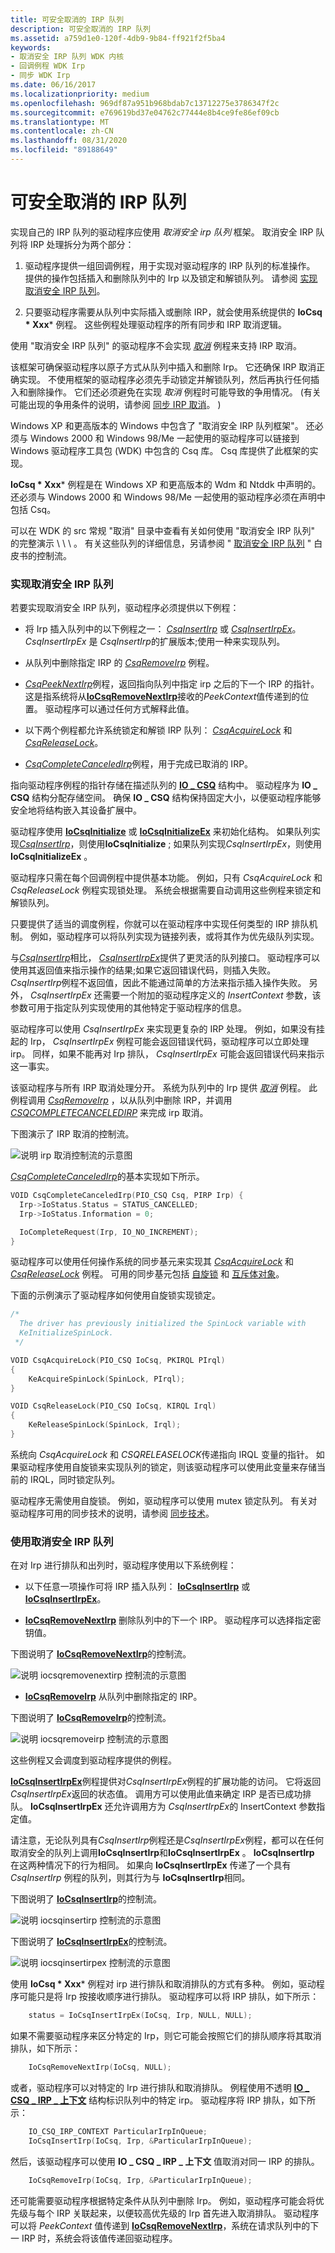 ```yaml
---
title: 可安全取消的 IRP 队列
description: 可安全取消的 IRP 队列
ms.assetid: a759d1e0-120f-4db9-9b84-ff921f2f5ba4
keywords:
- 取消安全 IRP 队列 WDK 内核
- 回调例程 WDK Irp
- 同步 WDK Irp
ms.date: 06/16/2017
ms.localizationpriority: medium
ms.openlocfilehash: 969df87a951b968bdab7c13712275e3786347f2c
ms.sourcegitcommit: e769619bd37e04762c77444e8b4ce9fe86ef09cb
ms.translationtype: MT
ms.contentlocale: zh-CN
ms.lasthandoff: 08/31/2020
ms.locfileid: "89188649"
---
```

# <a name="cancel-safe-irp-queues"></a>可安全取消的 IRP 队列





实现自己的 IRP 队列的驱动程序应使用 *取消安全 irp 队列* 框架。 取消安全 IRP 队列将 IRP 处理拆分为两个部分：

1. 驱动程序提供一组回调例程，用于实现对驱动程序的 IRP 队列的标准操作。 提供的操作包括插入和删除队列中的 Irp 以及锁定和解锁队列。 请参阅 [实现取消安全 IRP 队列](#ddk-implementing-the-cancel-safe-irp-queue-kg)。

2. 只要驱动程序需要从队列中实际插入或删除 IRP，就会使用系统提供的 **IoCsq * Xxx*** 例程。 这些例程处理驱动程序的所有同步和 IRP 取消逻辑。

使用 "取消安全 IRP 队列" 的驱动程序不会实现 [*取消*](/windows-hardware/drivers/ddi/wdm/nc-wdm-driver_cancel) 例程来支持 IRP 取消。

该框架可确保驱动程序以原子方式从队列中插入和删除 Irp。 它还确保 IRP 取消正确实现。 不使用框架的驱动程序必须先手动锁定并解锁队列，然后再执行任何插入和删除操作。 它们还必须避免在实现 *取消* 例程时可能导致的争用情况。  (有关可能出现的争用条件的说明，请参阅 [同步 IRP 取消](synchronizing-irp-cancellation.md)。 ) 

Windows XP 和更高版本的 Windows 中包含了 "取消安全 IRP 队列框架"。 还必须与 Windows 2000 和 Windows 98/Me 一起使用的驱动程序可以链接到 Windows 驱动程序工具包 (WDK) 中包含的 Csq 库。 Csq 库提供了此框架的实现。

**IoCsq * Xxx*** 例程是在 Windows XP 和更高版本的 Wdm 和 Ntddk 中声明的。 还必须与 Windows 2000 和 Windows 98/Me 一起使用的驱动程序必须在声明中包括 Csq。

可以在 WDK 的 src 常规 "取消" 目录中查看有关如何使用 "取消安全 IRP 队列" 的完整演示 \\ \\ \\ 。 有关这些队列的详细信息，另请参阅 " [取消安全 IRP 队列](https://go.microsoft.com/fwlink/p/?linkid=57844) " 白皮书的控制流。

### <a name="implementing-the-cancel-safe-irp-queue"></a><a href="" id="ddk-implementing-the-cancel-safe-irp-queue-kg"></a>实现取消安全 IRP 队列

若要实现取消安全 IRP 队列，驱动程序必须提供以下例程：

-   将 Irp 插入队列中的以下例程之一： [*CsqInsertIrp*](/windows-hardware/drivers/ddi/wdm/nc-wdm-io_csq_insert_irp) 或 [*CsqInsertIrpEx*](/windows-hardware/drivers/ddi/wdm/nc-wdm-io_csq_insert_irp_ex)。 *CsqInsertIrpEx* 是 *CsqInsertIrp*的扩展版本;使用一种来实现队列。

-   从队列中删除指定 IRP 的 [*CsqRemoveIrp*](/windows-hardware/drivers/ddi/wdm/nc-wdm-io_csq_remove_irp) 例程。

-   [*CsqPeekNextIrp*](/windows-hardware/drivers/ddi/wdm/nc-wdm-io_csq_peek_next_irp)例程，返回指向队列中指定 irp 之后的下一个 IRP 的指针。 这是指系统将从[**IoCsqRemoveNextIrp**](/windows-hardware/drivers/ddi/wdm/nf-wdm-iocsqremovenextirp)接收的*PeekContext*值传递到的位置。 驱动程序可以通过任何方式解释此值。

-   以下两个例程都允许系统锁定和解锁 IRP 队列： [*CsqAcquireLock*](/windows-hardware/drivers/ddi/wdm/nc-wdm-io_csq_acquire_lock) 和 [*CsqReleaseLock*](/windows-hardware/drivers/ddi/wdm/nc-wdm-io_csq_release_lock)。

-   [*CsqCompleteCanceledIrp*](/windows-hardware/drivers/ddi/wdm/nc-wdm-io_csq_complete_canceled_irp)例程，用于完成已取消的 IRP。

指向驱动程序例程的指针存储在描述队列的 [**IO \_ CSQ**](./eprocess.md) 结构中。 驱动程序为 **IO \_ CSQ** 结构分配存储空间。 确保 **IO \_ CSQ** 结构保持固定大小，以便驱动程序能够安全地将结构嵌入其设备扩展中。

驱动程序使用 [**IoCsqInitialize**](/windows-hardware/drivers/ddi/wdm/nf-wdm-iocsqinitialize) 或 [**IoCsqInitializeEx**](/windows-hardware/drivers/ddi/wdm/nf-wdm-iocsqinitializeex) 来初始化结构。 如果队列实现[*CsqInsertIrp*](/windows-hardware/drivers/ddi/wdm/nc-wdm-io_csq_insert_irp)，则使用**IoCsqInitialize** ; 如果队列实现*CsqInsertIrpEx*，则使用**IoCsqInitializeEx** 。

驱动程序只需在每个回调例程中提供基本功能。 例如，只有 *CsqAcquireLock* 和 *CsqReleaseLock* 例程实现锁处理。 系统会根据需要自动调用这些例程来锁定和解锁队列。

只要提供了适当的调度例程，你就可以在驱动程序中实现任何类型的 IRP 排队机制。 例如，驱动程序可以将队列实现为链接列表，或将其作为优先级队列实现。

与[*CsqInsertIrp*](/windows-hardware/drivers/ddi/wdm/nc-wdm-io_csq_insert_irp)相比， [*CsqInsertIrpEx*](/windows-hardware/drivers/ddi/wdm/nc-wdm-io_csq_insert_irp_ex)提供了更灵活的队列接口。 驱动程序可以使用其返回值来指示操作的结果;如果它返回错误代码，则插入失败。 *CsqInsertIrp*例程不返回值，因此不能通过简单的方法来指示插入操作失败。 另外， *CsqInsertIrpEx* 还需要一个附加的驱动程序定义的 *InsertContext* 参数，该参数可用于指定队列实现使用的其他特定于驱动程序的信息。

驱动程序可以使用 *CsqInsertIrpEx* 来实现更复杂的 IRP 处理。 例如，如果没有挂起的 Irp， *CsqInsertIrpEx* 例程可能会返回错误代码，驱动程序可以立即处理 irp。 同样，如果不能再对 Irp 排队， *CsqInsertIrpEx* 可能会返回错误代码来指示这一事实。

该驱动程序与所有 IRP 取消处理分开。 系统为队列中的 Irp 提供 [*取消*](/windows-hardware/drivers/ddi/wdm/nc-wdm-driver_cancel) 例程。 此例程调用 [*CsqRemoveIrp*](/windows-hardware/drivers/ddi/wdm/nc-wdm-io_csq_remove_irp) ，以从队列中删除 IRP，并调用 [*CSQCOMPLETECANCELEDIRP*](/windows-hardware/drivers/ddi/wdm/nc-wdm-io_csq_complete_canceled_irp) 来完成 irp 取消。

下图演示了 IRP 取消的控制流。

![说明 irp 取消控制流的示意图](images/5cancelingirp.png)

[*CsqCompleteCanceledIrp*](/windows-hardware/drivers/ddi/wdm/nc-wdm-io_csq_complete_canceled_irp)的基本实现如下所示。

```cpp
VOID CsqCompleteCanceledIrp(PIO_CSQ Csq, PIRP Irp) {
  Irp->IoStatus.Status = STATUS_CANCELLED;
  Irp->IoStatus.Information = 0;

  IoCompleteRequest(Irp, IO_NO_INCREMENT);
}
```

驱动程序可以使用任何操作系统的同步基元来实现其 [*CsqAcquireLock*](/windows-hardware/drivers/ddi/wdm/nc-wdm-io_csq_acquire_lock) 和 [*CsqReleaseLock*](/windows-hardware/drivers/ddi/wdm/nc-wdm-io_csq_release_lock) 例程。 可用的同步基元包括 [自旋锁](./introduction-to-spin-locks.md) 和 [互斥体对象](mutex-objects.md)。

下面的示例演示了驱动程序如何使用自旋锁实现锁定。

```cpp
/* 
  The driver has previously initialized the SpinLock variable with
  KeInitializeSpinLock.
 */

VOID CsqAcquireLock(PIO_CSQ IoCsq, PKIRQL PIrql)
{
    KeAcquireSpinLock(SpinLock, PIrql);
}

VOID CsqReleaseLock(PIO_CSQ IoCsq, KIRQL Irql)
{
    KeReleaseSpinLock(SpinLock, Irql);
}
```

系统向 *CsqAcquireLock* 和 *CSQRELEASELOCK*传递指向 IRQL 变量的指针。 如果驱动程序使用自旋锁来实现队列的锁定，则该驱动程序可以使用此变量来存储当前的 IRQL，同时锁定队列。

驱动程序无需使用自旋锁。 例如，驱动程序可以使用 mutex 锁定队列。 有关对驱动程序可用的同步技术的说明，请参阅 [同步技术](synchronization-techniques.md)。

### <a name="using-the-cancel-safe-irp-queue"></a><a href="" id="ddk-using-the-cancel-safe-irp-queue-kg"></a>使用取消安全 IRP 队列

在对 Irp 进行排队和出列时，驱动程序使用以下系统例程：

-   以下任意一项操作可将 IRP 插入队列： [**IoCsqInsertIrp**](/windows-hardware/drivers/ddi/wdm/nf-wdm-iocsqinsertirp) 或 [**IoCsqInsertIrpEx**](/windows-hardware/drivers/ddi/wdm/nf-wdm-iocsqinsertirpex)。

-   [**IoCsqRemoveNextIrp**](/windows-hardware/drivers/ddi/wdm/nf-wdm-iocsqremovenextirp) 删除队列中的下一个 IRP。 驱动程序可以选择指定密钥值。

下图说明了 [**IoCsqRemoveNextIrp**](/windows-hardware/drivers/ddi/wdm/nf-wdm-iocsqremovenextirp)的控制流。

![说明 iocsqremovenextirp 控制流的示意图](images/4iocsqremovenextirp.png)

-   [**IoCsqRemoveIrp**](/windows-hardware/drivers/ddi/wdm/nf-wdm-iocsqremoveirp) 从队列中删除指定的 IRP。

下图说明了 [**IoCsqRemoveIrp**](/windows-hardware/drivers/ddi/wdm/nf-wdm-iocsqremoveirp)的控制流。

![说明 iocsqremoveirp 控制流的示意图](images/3iocsqremoveirp.png)

这些例程又会调度到驱动程序提供的例程。

[**IoCsqInsertIrpEx**](/windows-hardware/drivers/ddi/wdm/nf-wdm-iocsqinsertirpex)例程提供对*CsqInsertIrpEx*例程的扩展功能的访问。 它将返回 *CsqInsertIrpEx*返回的状态值。 调用方可以使用此值来确定 IRP 是否已成功排队。 **IoCsqInsertIrpEx** 还允许调用方为 *CsqInsertIrpEx*的 InsertContext 参数指定值。

请注意，无论队列具有*CsqInsertIrp*例程还是*CsqInsertIrpEx*例程，都可以在任何取消安全的队列上调用**IoCsqInsertIrp**和**IoCsqInsertIrpEx** 。 **IoCsqInsertIrp** 在这两种情况下的行为相同。 如果向 **IoCsqInsertIrpEx** 传递了一个具有 *CsqInsertIrp* 例程的队列，则其行为与 **IoCsqInsertIrp**相同。

下图说明了 [**IoCsqInsertIrp**](/windows-hardware/drivers/ddi/wdm/nf-wdm-iocsqinsertirp)的控制流。

![说明 iocsqinsertirp 控制流的示意图](images/iocsqinsertirp.png)

下图说明了 [**IoCsqInsertIrpEx**](/windows-hardware/drivers/ddi/wdm/nf-wdm-iocsqinsertirpex)的控制流。

![说明 iocsqinsertirpex 控制流的示意图](images/2iocsqinitializeex.png)

使用 **IoCsq * Xxx*** 例程对 irp 进行排队和取消排队的方式有多种。 例如，驱动程序可能只是将 Irp 按接收顺序进行排队。 驱动程序可以将 IRP 排队，如下所示：

```cpp
    status = IoCsqInsertIrpEx(IoCsq, Irp, NULL, NULL);
```

如果不需要驱动程序来区分特定的 Irp，则它可能会按照它们的排队顺序将其取消排队，如下所示：

```cpp
    IoCsqRemoveNextIrp(IoCsq, NULL);
```

或者，驱动程序可以对特定的 Irp 进行排队和取消排队。 例程使用不透明 [**IO \_ CSQ \_ IRP \_ 上下文**](./eprocess.md) 结构标识队列中的特定 irp。 驱动程序将 IRP 排队，如下所示：

```cpp
    IO_CSQ_IRP_CONTEXT ParticularIrpInQueue;
    IoCsqInsertIrp(IoCsq, Irp, &ParticularIrpInQueue);
```

然后，该驱动程序可以使用 **IO \_ CSQ \_ IRP \_ 上下文** 值取消对同一 IRP 的排队。

```cpp
    IoCsqRemoveIrp(IoCsq, Irp, &ParticularIrpInQueue);
```

还可能需要驱动程序根据特定条件从队列中删除 Irp。 例如，驱动程序可能会将优先级与每个 IRP 关联起来，以便较高优先级的 Irp 首先进入取消排队。 驱动程序可以将 *PeekContext* 值传递到 [**IoCsqRemoveNextIrp**](/windows-hardware/drivers/ddi/wdm/nf-wdm-iocsqremovenextirp)，系统在请求队列中的下一 IRP 时，系统会将该值传递回驱动程序。

 

